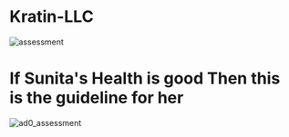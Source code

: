# Kratin-LLC
![assessment](https://user-images.githubusercontent.com/70567857/120910764-38348d80-c69f-11eb-9929-e519ea754982.png)
<h1>If Sunita's Health is good Then this is the guideline for her</h1>

![ad0_assessment](https://user-images.githubusercontent.com/70567857/120910802-92355300-c69f-11eb-9623-f10c4655b697.png)

